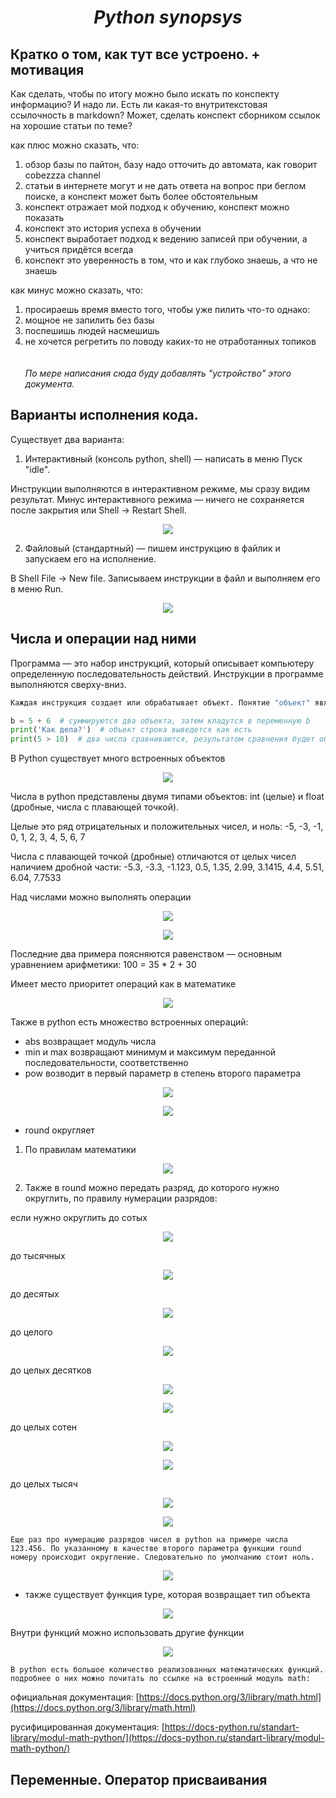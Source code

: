 <i><h1 align="center"> Python synopsys </h1></i>

## Кратко о том, как тут все устроено. + мотивация
Как сделать, чтобы по итогу можно было искать по конспекту информацию? И надо ли. Есть ли какая-то внутритекстовая ссылочность в markdown? Может, сделать конспект сборником ссылок на хорошие статьи по теме?

как плюс можно сказать, что:
1. обзор базы по пайтон, базу надо отточить до автомата, как говорит cobezzza channel
1. статьи в интернете могут и не дать ответа на вопрос при беглом поиске, а конспект может быть более обстоятельным
1. конспект отражает мой подход к обучению, конспект можно показать
1. конспект это история успеха в обучении
1. конспект выработает подход к ведению записей при обучении, а учиться придётся всегда
1. конспект это уверенность в том, что и как глубоко знаешь, а что не знаешь

как минус можно сказать, что:
1. просираешь время вместо того, чтобы уже пилить что-то
однако:
1. мощное не запилить без базы
1. поспешишь людей насмешишь
1. не хочется регретить по поводу каких-то не отработанных топиков
\
\
\
*По мере написания сюда буду добавлять "устройство" этого документа.*

## Варианты исполнения кода.
Существует два варианта:

1. Интерактивный (консоль python, shell) — написать в меню Пуск "idle".

Инструкции выполняются в интерактивном режиме, мы сразу видим результат. Минус интерактивного режима — ничего не сохраняется после закрытия или Shell →  Restart Shell.

<p align="center">
  <img src="./python_screenshots/python_screenshot_1.png">
</p>

2. Файловый (стандартный) — пишем инструкцию в файлик и запускаем его на исполнение.

В Shell File → New file. Записываем инструкции в файл и выполняем его в меню Run.

<p align="center">
  <img src="./python_screenshots/python_screenshot_2.png">
</p>

## Числа и операции над ними

Программа — это набор инструкций, который описывает компьютеру определенную последовательность действий. Инструкции в программе выполняются сверху-вниз.
```py
Каждая инструкция создает или обрабатывает объект. Понятие "объект" является ключевым в python.
```

```py
b = 5 + 6  # суммируются два объекта, затем кладутся в переменную b
print('Как дела?')  # объект строка выведется как есть
print(5 > 10)  # два числа сравниваются, результатом сравнения будет объект False
```
В Python существует много встроенных объектов

<p align="center">
  <img src="./python_screenshots/python_screenshot_3.png">
</p>

Числа в python представлены двумя типами объектов: int (целые) и float (дробные, числа с плавающей точкой).

Целые это ряд отрицательных и положительных чисел, и ноль: -5, -3, -1, 0, 1, 2, 3, 4, 5, 6, 7

Числа с плавающей точкой (дробные) отличаются от целых чисел наличием дробной части: -5.3, -3.3, -1.123, 0.5, 1.35, 2.99, 3.1415, 4.4, 5.51, 6.04, 7.7533

Над числами можно выполнять операции

<p align="center">
  <img src="./python_screenshots/python_screenshot_4.png">
</p>
<p align="center">
  <img src="./python_screenshots/python_screenshot_5.png">
</p>
Последние два примера поясняются равенством — основным уравнением арифметики: 100 = 35 * 2 + 30

Имеет место приоритет операций как в математике

<p align="center">
  <img src="./python_screenshots/python_screenshot_6.png">
</p>

Также в python есть множество встроенных операций:

* abs возвращает модуль числа
* min и max возвращают минимум и максимум переданной последовательности, соответственно
* pow возводит в первый параметр в степень второго параметра

<p align="center">
  <img src="./python_screenshots/python_screenshot_7.png">
</p>
<p align="center">
  <img src="./python_screenshots/python_screenshot_8.png">
</p>

* round округляет
1. По правилам математики

<p align="center">
  <img src="./python_screenshots/python_screenshot_9.png">
</p>

2. Также в round можно передать разряд, до которого нужно округлить, по правилу нумерации разрядов:

если нужно округлить до сотых

<p align="center">
  <img src="./python_screenshots/python_screenshot_10.png">
</p>

до тысячных

<p align="center">
  <img src="./python_screenshots/python_screenshot_11.png">
</p>

до десятых

<p align="center">
  <img src="./python_screenshots/python_screenshot_12.png">
</p>

до целого

<p align="center">
  <img src="./python_screenshots/python_screenshot_13.png">
</p>

до целых десятков

<p align="center">
  <img src="./python_screenshots/python_screenshot_14.png">
</p>

<p align="center">
  <img src="./python_screenshots/python_screenshot_15.png">
</p>

до целых сотен

<p align="center">
  <img src="./python_screenshots/python_screenshot_16.png">
</p>

<p align="center">
  <img src="./python_screenshots/python_screenshot_17.png">
</p>

до целых тысяч

<p align="center">
  <img src="./python_screenshots/python_screenshot_18.png">
</p>

<p align="center">
  <img src="./python_screenshots/python_screenshot_19.png">
</p>

    Еще раз про нумерацию разрядов чисел в python на примере числа 123.456. По указанному в качестве второго параметра функции round номеру происходит округление. Следовательно по умолчанию стоит ноль.

<p align="center">
  <img src="./python_screenshots/python_screenshot_20.png">
</p>

* также существует функция type, которая возвращает тип объекта

<p align="center">
  <img src="./python_screenshots/python_screenshot_21.png">
</p>

Внутри функций можно использовать другие функции

<p align="center">
  <img src="./python_screenshots/python_screenshot_22.png">
</p>

    В python есть большое количество реализованных математических функций. подробнее о них можно почитать по ссылке на встроенный модуль math:

официальная документация: [https://docs.python.org/3/library/math.html](https://docs.python.org/3/library/math.html)

русифицированная документация: [https://docs-python.ru/standart-library/modul-math-python/](https://docs-python.ru/standart-library/modul-math-python/)

## Переменные. Оператор присваивания
